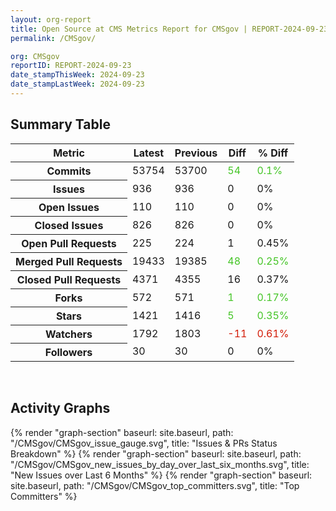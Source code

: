 ```yaml
---
layout: org-report
title: Open Source at CMS Metrics Report for CMSgov | REPORT-2024-09-23
permalink: /CMSgov/

org: CMSgov
reportID: REPORT-2024-09-23
date_stampThisWeek: 2024-09-23
date_stampLastWeek: 2024-09-23
---
```

<div class="summary-table">
  <table class="usa-table usa-table--borderless">
    <h2> Summary Table </h2>
    <thead>
      <tr>
        <th scope="col">Metric</th>
        <th scope="col">Latest</th>
        <th scope="col">Previous</th>
        <th scope="col">Diff</th>
        <th scope="col">% Diff</th>
      </tr>
    </thead>
    <tbody>
      <tr>
        <th scope="row">Commits</th>
        <td>53754</td>
        <td>53700</td>
        <td style="color: #45c527" >54</td>
        <td style="color: #45c527" >0.1%</td>
      </tr>
      <tr>
        <th scope="row">Issues</th>
        <td>936</td>
        <td>936</td>
        <td style="" >0</td>
        <td style="" >0%</td>
      </tr>
      <tr>
        <th scope="row">Open Issues</th>
        <td>110</td>
        <td>110</td>
        <td style="" >0</td>
        <td style="" >0%</td>
      </tr>
      <tr>
        <th scope="row">Closed Issues</th>
        <td>826</td>
        <td>826</td>
        <td style="" >0</td>
        <td style="" >0%</td>
      </tr>
      <tr>
        <th scope="row">Open Pull Requests</th>
        <td>225</td>
        <td>224</td>
        <td style="" >1</td>
        <td style="" >0.45%</td>
      </tr>
      <tr>
        <th scope="row">Merged Pull Requests</th>
        <td>19433</td>
        <td>19385</td>
        <td style="color: #45c527" >48</td>
        <td style="color: #45c527" >0.25%</td>
      </tr>
      <tr>
        <th scope="row">Closed Pull Requests</th>
        <td>4371</td>
        <td>4355</td>
        <td style="" >16</td>
        <td style="" >0.37%</td>
      </tr>
      <tr>
        <th scope="row">Forks</th>
        <td>572</td>
        <td>571</td>
        <td style="color: #45c527" >1</td>
        <td style="color: #45c527" >0.17%</td>
      </tr>
      <tr>
        <th scope="row">Stars</th>
        <td>1421</td>
        <td>1416</td>
        <td style="color: #45c527" >5</td>
        <td style="color: #45c527" >0.35%</td>
      </tr>
      <tr>
        <th scope="row">Watchers</th>
        <td>1792</td>
        <td>1803</td>
        <td style="color: #d31c08" >-11</td>
        <td style="color: #d31c08" >0.61%</td>
      </tr>
      <tr>
        <th scope="row">Followers</th>
        <td>30</td>
        <td>30</td>
        <td style="" >0</td>
        <td style="" >0%</td>
      </tr>
    </tbody>
  </table>
</div>
<div class="graph-container">
  <br>
  <h2>Activity Graphs</h2>
  <div class="all-graphs">
    <!--- Issues/PRs Status Breakdown Graph -->
    {% render "graph-section" baseurl: site.baseurl, path: "/CMSgov/CMSgov_issue_gauge.svg", title: "Issues & PRs Status Breakdown" %}
    <!-- New Issues over Last 6 Months -->
    {% render "graph-section" baseurl: site.baseurl, path: "/CMSgov/CMSgov_new_issues_by_day_over_last_six_months.svg", title: "New Issues over Last 6 Months" %}
    <!-- Top Committers Bar Graph -->
    {% render "graph-section" baseurl: site.baseurl, path: "/CMSgov/CMSgov_top_committers.svg", title: "Top Committers" %}
  </div>
</div>